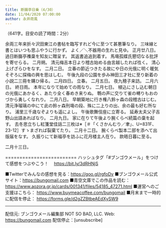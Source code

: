 ```yaml
---
title: 断腸亭日乗（4/30）
date: 11/04/2020 07:00:00
author: 永井荷風
---
```


（641字。目安の読了時間：2分）

余両三年来折々沢田東江の書帖を臨写すれど今に至つて甚悪筆なり。
三味線と書とはいつも思ふやうに行かず。
よく／＼不器用の生れと見ゆ。
正月廿八日。
過日断膓亭襍稾を知友に贈呈す。
其返書追追到着す。
馬塲孤蝶氏懇切なる批評を寄せらる。
二月朔。
清元梅吉本日より稽古始める由言越したれば徃く。
清心上げざらひをなす。
二月二日。
立春の節近つきたる故にや日の光俄に明く暖気そぞろに探梅の興を思はしむ。
午後九段の公園を歩み神田三才社に至り新着の小説二三冊を購ひ帰る。
二月四日。
立春。
二月五日。
夜九穂子来訪。
二月六日。
終日雨。
本年になりて始めての雨なり。
二月七日。
植込にさし込む朝日の光俄にあかるく、あたり全く春めき来りぬ。
鵯の声に交りて雀の囀りもおのづから勇しくなれり。
二月八日。
早朝築地に行き権八鈴ヶ森の段稽古はじむ。
清元浄瑠璃の中にて此の鈴ヶ森刑塲の段、殊に二上りの出、余の最も好む所なり。
浦里三千歳なぞよりも遥によし。
午後歌舞伎座に立寄る。
延寿太夫父子吉野山出語あればなり。
二月九日。
家に在りて午後より腕くらべ続篇の稾を起す。
去冬思立ちし紅箋堂佳話二三枚は※［＃「くさかんむり／聿」、U+831F、23-12］すゝまざれば裂棄てたり。
二月十二日。
腕くらべ製本二部を添へて出版届をなす。
久振りにて新福亭を訪ふに花月楼主人在り。
款晤日暮に至る。

二月十三日。

=========================
ハッシュタグ「#ブンゴウメール」をつけて感想をつぶやこう！　
https://bit.ly/3dRHNjS

■Twitterでみんなの感想を見る：https://goo.gl/rgfoDv
■ブンゴウメール公式サイト：https://bungomail.com
■青空文庫でこの作品を読む：https://www.aozora.gr.jp/cards/001341/files/54185_47271.html
■運営へのご支援はこちら： https://www.buymeacoffee.com/bungomail
■月末まで一時的に配信を停止： https://forms.gle/d2gZZBtbeAEdXySW9

-------
配信元: ブンゴウメール編集部
NOT SO BAD, LLC.
Web: https://bungomail.com
配信停止：[unsubscribe]

